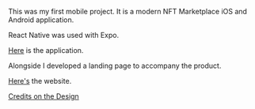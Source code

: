 This was my first mobile project. It is a modern NFT Marketplace iOS and Android application.

React Native was used with Expo.

[Here](https://expo.dev/@nunoferraz/nft_market?serviceType=classic&distribution=exxpo-go) is the application.

Alongside I developed a landing page to accompany the product.

[Here's](https://showcasenftmarketplace.on.fleek.co) the website.

[Credits on the Design](https://dribbble.com/alvxyz)
